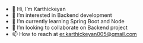 - 👋 Hi, I’m Karthickeyan
- 👀 I’m interested in Backend development
- 🌱 I’m currently learning Spring Boot and Node
- 💞️ I’m looking to collaborate on Backend project
- 📫 How to reach at er.karthickeyan005@gmail.com

<!---
Karthickeyansenthil/Karthickeyansenthil is a ✨ special ✨ repository because its `README.md` (this file) appears on your GitHub profile.
You can click the Preview link to take a look at your changes.
--->
